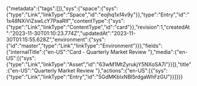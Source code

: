 {"metadata":{"tags":[]},"sys":{"space":{"sys":{"type":"Link","linkType":"Space","id":"eojhq1xf4v9y"}},"type":"Entry","id":"1x48NXiViZswLcY7PaaRIf","contentType":{"sys":{"type":"Link","linkType":"ContentType","id":"card"}},"revision":1,"createdAt":"2023-11-30T01:10:23.774Z","updatedAt":"2023-11-30T01:15:55.628Z","environment":{"sys":{"id":"master","type":"Link","linkType":"Environment"}}},"fields":{"internalTitle":{"en-US":"Card - Quarterly Market Review "},"media":{"en-US":[{"sys":{"type":"Link","linkType":"Asset","id":"63wM1MtZyrukjY5NXoSA7i"}}]},"title":{"en-US":"Quarterly Market Review "},"actions":{"en-US":[{"sys":{"type":"Link","linkType":"Entry","id":"5GdMKblxNBl5rdgaWhFzGU"}}]}}}